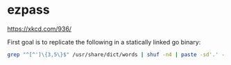 # ezpass

<https://xkcd.com/936/>

First goal is to replicate the following in a statically linked go binary:

```bash
grep "^[^']\{3,5\}$" /usr/share/dict/words | shuf -n4 | paste -sd'.' -
```

